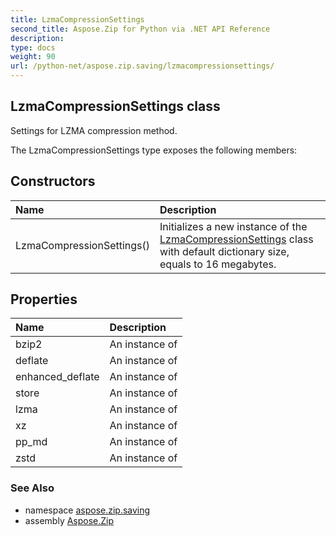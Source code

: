 ```yaml
---
title: LzmaCompressionSettings
second_title: Aspose.Zip for Python via .NET API Reference
description: 
type: docs
weight: 90
url: /python-net/aspose.zip.saving/lzmacompressionsettings/
---
```


## LzmaCompressionSettings class

Settings for LZMA compression method.

The LzmaCompressionSettings type exposes the following members:
## Constructors
| Name | Description |
| :- | :- |
|LzmaCompressionSettings()|Initializes a new instance of the [LzmaCompressionSettings](/zip/python-net/aspose.zip.saving/lzmacompressionsettings/) class with default dictionary size, equals to 16 megabytes.|
## Properties
| Name | Description |
| :- | :- |
|bzip2|An instance of|
|deflate|An instance of|
|enhanced_deflate|An instance of|
|store|An instance of|
|lzma|An instance of|
|xz|An instance of|
|pp_md|An instance of|
|zstd|An instance of|

### See Also

* namespace [aspose.zip.saving](/zip/python-net/aspose.zip.saving/)
* assembly [Aspose.Zip](/zip/python-net/)

